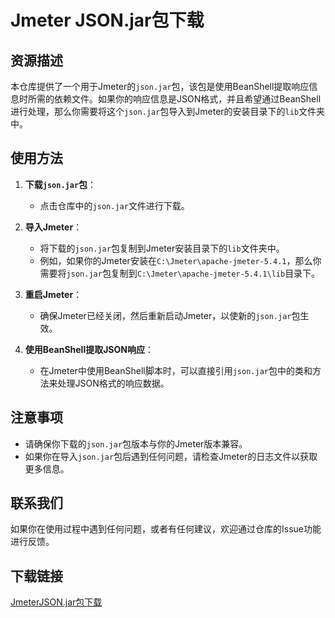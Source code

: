 # Jmeter JSON.jar包下载

## 资源描述

本仓库提供了一个用于Jmeter的`json.jar`包，该包是使用BeanShell提取响应信息时所需的依赖文件。如果你的响应信息是JSON格式，并且希望通过BeanShell进行处理，那么你需要将这个`json.jar`包导入到Jmeter的安装目录下的`lib`文件夹中。

## 使用方法

1. **下载`json.jar`包**：
   - 点击仓库中的`json.jar`文件进行下载。

2. **导入Jmeter**：
   - 将下载的`json.jar`包复制到Jmeter安装目录下的`lib`文件夹中。
   - 例如，如果你的Jmeter安装在`C:\Jmeter\apache-jmeter-5.4.1`，那么你需要将`json.jar`包复制到`C:\Jmeter\apache-jmeter-5.4.1\lib`目录下。

3. **重启Jmeter**：
   - 确保Jmeter已经关闭，然后重新启动Jmeter，以使新的`json.jar`包生效。

4. **使用BeanShell提取JSON响应**：
   - 在Jmeter中使用BeanShell脚本时，可以直接引用`json.jar`包中的类和方法来处理JSON格式的响应数据。

## 注意事项

- 请确保你下载的`json.jar`包版本与你的Jmeter版本兼容。
- 如果你在导入`json.jar`包后遇到任何问题，请检查Jmeter的日志文件以获取更多信息。

## 联系我们

如果你在使用过程中遇到任何问题，或者有任何建议，欢迎通过仓库的Issue功能进行反馈。

## 下载链接

[JmeterJSON.jar包下载](https://pan.quark.cn/s/aa59ec1939ea)